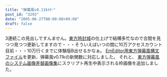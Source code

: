 ```yaml
---
title: "弾幕風v0.11kｷﾀｰ"
post_id: "3293"
date: "2005-06-27T00:00:00+09:00"
draft: false
---
```



3連続この見出しですんません。[東方時封城](/!/thA/)の仕上げで結構多忙なので合間を見つつ見つつ更新してますので・・・そういえばいつの間に10万アクセスカウント目前・・・10万行くまでに体験版B出せるかなぁ。 [EmEditor用東方弾幕風構文ファイル](/emeditor-danmakufu)を更新、弾幕風v0.11kの新関数に対応しました。 それと、 [東方弾幕風のシステム画像差替画像集](/3286)にスクリプト再生中表示される枠画像を追加しました。
